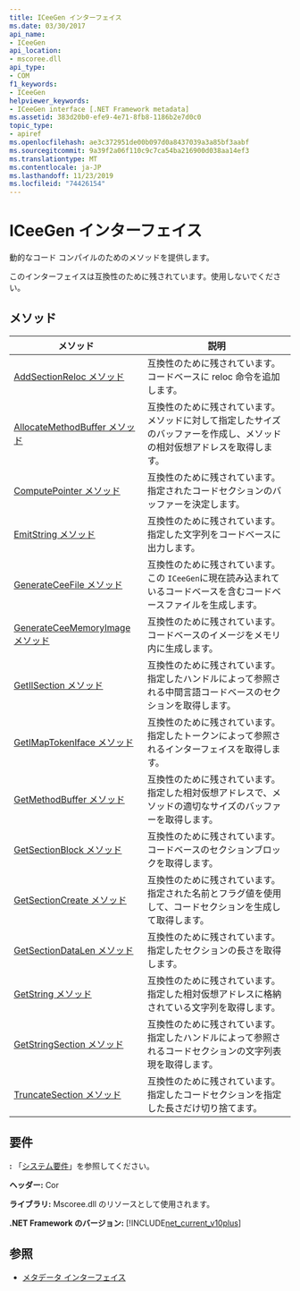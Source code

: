 ```yaml
---
title: ICeeGen インターフェイス
ms.date: 03/30/2017
api_name:
- ICeeGen
api_location:
- mscoree.dll
api_type:
- COM
f1_keywords:
- ICeeGen
helpviewer_keywords:
- ICeeGen interface [.NET Framework metadata]
ms.assetid: 383d20b0-efe9-4e71-8fb8-1186b2e7d0c0
topic_type:
- apiref
ms.openlocfilehash: ae3c372951de00b097d0a8437039a3a85bf3aabf
ms.sourcegitcommit: 9a39f2a06f110c9c7ca54ba216900d038aa14ef3
ms.translationtype: MT
ms.contentlocale: ja-JP
ms.lasthandoff: 11/23/2019
ms.locfileid: "74426154"
---
```

# <a name="iceegen-interface"></a>ICeeGen インターフェイス
動的なコード コンパイルのためのメソッドを提供します。  
  
 このインターフェイスは互換性のために残されています。使用しないでください。  
  
## <a name="methods"></a>メソッド  
  
|メソッド|説明|  
|------------|-----------------|  
|[AddSectionReloc メソッド](../../../../docs/framework/unmanaged-api/metadata/iceegen-addsectionreloc-method.md)|互換性のために残されています。 コードベースに reloc 命令を追加します。|  
|[AllocateMethodBuffer メソッド](../../../../docs/framework/unmanaged-api/metadata/iceegen-allocatemethodbuffer-method.md)|互換性のために残されています。 メソッドに対して指定したサイズのバッファーを作成し、メソッドの相対仮想アドレスを取得します。|  
|[ComputePointer メソッド](../../../../docs/framework/unmanaged-api/metadata/iceegen-computepointer-method.md)|互換性のために残されています。 指定されたコードセクションのバッファーを決定します。|  
|[EmitString メソッド](../../../../docs/framework/unmanaged-api/metadata/iceegen-emitstring-method.md)|互換性のために残されています。 指定した文字列をコードベースに出力します。|  
|[GenerateCeeFile メソッド](../../../../docs/framework/unmanaged-api/metadata/iceegen-generateceefile-method.md)|互換性のために残されています。 この `ICeeGen`に現在読み込まれているコードベースを含むコードベースファイルを生成します。|  
|[GenerateCeeMemoryImage メソッド](../../../../docs/framework/unmanaged-api/metadata/iceegen-generateceememoryimage-method.md)|互換性のために残されています。 コードベースのイメージをメモリ内に生成します。|  
|[GetIlSection メソッド](../../../../docs/framework/unmanaged-api/metadata/iceegen-getilsection-method.md)|互換性のために残されています。 指定したハンドルによって参照される中間言語コードベースのセクションを取得します。|  
|[GetIMapTokenIface メソッド](../../../../docs/framework/unmanaged-api/metadata/iceegen-getimaptokeniface-method.md)|互換性のために残されています。 指定したトークンによって参照されるインターフェイスを取得します。|  
|[GetMethodBuffer メソッド](../../../../docs/framework/unmanaged-api/metadata/iceegen-getmethodbuffer-method.md)|互換性のために残されています。 指定した相対仮想アドレスで、メソッドの適切なサイズのバッファーを取得します。|  
|[GetSectionBlock メソッド](../../../../docs/framework/unmanaged-api/metadata/iceegen-getsectionblock-method.md)|互換性のために残されています。 コードベースのセクションブロックを取得します。|  
|[GetSectionCreate メソッド](../../../../docs/framework/unmanaged-api/metadata/iceegen-getsectioncreate-method.md)|互換性のために残されています。 指定された名前とフラグ値を使用して、コードセクションを生成して取得します。|  
|[GetSectionDataLen メソッド](../../../../docs/framework/unmanaged-api/metadata/iceegen-getsectiondatalen-method.md)|互換性のために残されています。 指定したセクションの長さを取得します。|  
|[GetString メソッド](../../../../docs/framework/unmanaged-api/metadata/iceegen-getstring-method.md)|互換性のために残されています。 指定した相対仮想アドレスに格納されている文字列を取得します。|  
|[GetStringSection メソッド](../../../../docs/framework/unmanaged-api/metadata/iceegen-getstringsection-method.md)|互換性のために残されています。 指定したハンドルによって参照されるコードセクションの文字列表現を取得します。|  
|[TruncateSection メソッド](../../../../docs/framework/unmanaged-api/metadata/iceegen-truncatesection-method.md)|互換性のために残されています。 指定したコードセクションを指定した長さだけ切り捨てます。|  
  
## <a name="requirements"></a>要件  
 **:** 「[システム要件](../../../../docs/framework/get-started/system-requirements.md)」を参照してください。  
  
 **ヘッダー:** Cor  
  
 **ライブラリ:** Mscoree.dll のリソースとして使用されます。  
  
 **.NET Framework のバージョン:** [!INCLUDE[net_current_v10plus](../../../../includes/net-current-v10plus-md.md)]  
  
## <a name="see-also"></a>参照

- [メタデータ インターフェイス](../../../../docs/framework/unmanaged-api/metadata/metadata-interfaces.md)
